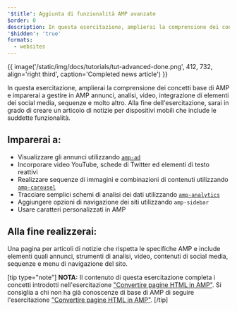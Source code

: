 ```yaml
---
'$title': Aggiunta di funzionalità AMP avanzate
$order: 0
description: In questa esercitazione, amplierai la comprensione dei concetti base di AMP e imparerai a gestire in AMP annunci, analisi, video, integrazione di elementi dei social media, sequenze e molto altro.
'$hidden': 'true'
formats:
  - websites
---
```


{{ image('/static/img/docs/tutorials/tut-advanced-done.png', 412, 732, align='right third', caption='Completed news article') }}

In questa esercitazione, amplierai la comprensione dei concetti base di AMP e imparerai a gestire in AMP annunci, analisi, video, integrazione di elementi dei social media, sequenze e molto altro. Alla fine dell'esercitazione, sarai in grado di creare un articolo di notizie per dispositivi mobili che include le suddette funzionalità.

## Imparerai a:

- Visualizzare gli annunci utilizzando [`amp-ad`](../../../../documentation/components/reference/amp-ad.md)
- Incorporare video YouTube, schede di Twitter ed elementi di testo reattivi
- Realizzare sequenze di immagini e combinazioni di contenuti utilizzando [`amp-carousel`](../../../../documentation/components/reference/amp-carousel.md)
- Tracciare semplici schemi di analisi dei dati utilizzando [`amp-analytics`](../../../../documentation/components/reference/amp-analytics.md)
- Aggiungere opzioni di navigazione dei siti utilizzando <a><code>amp-sidebar</code></a>
- Usare caratteri personalizzati in AMP

## Alla fine realizzerai:

Una pagina per articoli di notizie che rispetta le specifiche AMP e include elementi quali annunci, strumenti di analisi, video, contenuti di social media, sequenze e menu di navigazione del sito.

[tip type="note"] **NOTA:** Il contenuto di questa esercitazione completa i concetti introdotti nell'esercitazione ["Convertire pagine HTML in AMP"](../../../../documentation/guides-and-tutorials/start/converting/index.md). Si consiglia a chi non ha già conoscenze di base di AMP di seguire l'esercitazione ["Convertire pagine HTML in AMP"](../../../../documentation/guides-and-tutorials/start/converting/index.md). [/tip]
